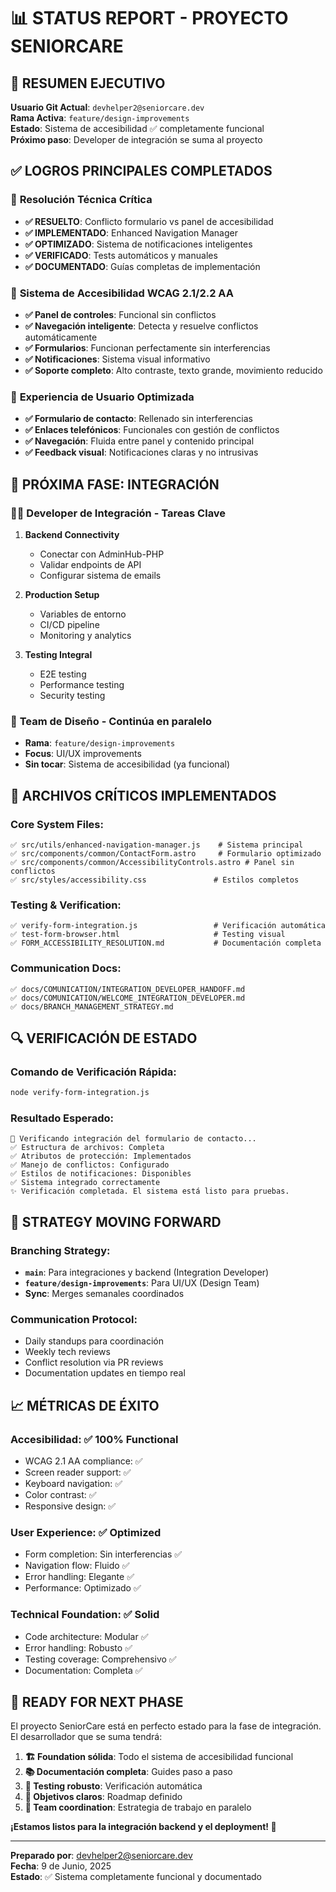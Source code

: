 # 📊 STATUS REPORT - PROYECTO SENIORCARE

## 🎯 **RESUMEN EJECUTIVO**
**Usuario Git Actual**: `devhelper2@seniorcare.dev`  
**Rama Activa**: `feature/design-improvements`  
**Estado**: Sistema de accesibilidad ✅ completamente funcional  
**Próximo paso**: Developer de integración se suma al proyecto  

## ✅ **LOGROS PRINCIPALES COMPLETADOS**

### 🔧 **Resolución Técnica Crítica**
- **✅ RESUELTO**: Conflicto formulario vs panel de accesibilidad
- **✅ IMPLEMENTADO**: Enhanced Navigation Manager
- **✅ OPTIMIZADO**: Sistema de notificaciones inteligentes
- **✅ VERIFICADO**: Tests automáticos y manuales
- **✅ DOCUMENTADO**: Guías completas de implementación

### 🎨 **Sistema de Accesibilidad WCAG 2.1/2.2 AA**
- **✅ Panel de controles**: Funcional sin conflictos
- **✅ Navegación inteligente**: Detecta y resuelve conflictos automáticamente
- **✅ Formularios**: Funcionan perfectamente sin interferencias
- **✅ Notificaciones**: Sistema visual informativo
- **✅ Soporte completo**: Alto contraste, texto grande, movimiento reducido

### 📱 **Experiencia de Usuario Optimizada**
- **✅ Formulario de contacto**: Rellenado sin interferencias
- **✅ Enlaces telefónicos**: Funcionales con gestión de conflictos
- **✅ Navegación**: Fluida entre panel y contenido principal
- **✅ Feedback visual**: Notificaciones claras y no intrusivas

## 🚀 **PRÓXIMA FASE: INTEGRACIÓN**

### 👨‍💻 **Developer de Integración - Tareas Clave**
1. **Backend Connectivity**
   - Conectar con AdminHub-PHP
   - Validar endpoints de API
   - Configurar sistema de emails

2. **Production Setup**
   - Variables de entorno
   - CI/CD pipeline
   - Monitoring y analytics

3. **Testing Integral**
   - E2E testing
   - Performance testing
   - Security testing

### 🎨 **Team de Diseño - Continúa en paralelo**
- **Rama**: `feature/design-improvements`
- **Focus**: UI/UX improvements
- **Sin tocar**: Sistema de accesibilidad (ya funcional)

## 📂 **ARCHIVOS CRÍTICOS IMPLEMENTADOS**

### **Core System Files:**
```
✅ src/utils/enhanced-navigation-manager.js    # Sistema principal
✅ src/components/common/ContactForm.astro     # Formulario optimizado  
✅ src/components/common/AccessibilityControls.astro # Panel sin conflictos
✅ src/styles/accessibility.css               # Estilos completos
```

### **Testing & Verification:**
```
✅ verify-form-integration.js                 # Verificación automática
✅ test-form-browser.html                     # Testing visual
✅ FORM_ACCESSIBILITY_RESOLUTION.md           # Documentación completa
```

### **Communication Docs:**
```
✅ docs/COMUNICATION/INTEGRATION_DEVELOPER_HANDOFF.md
✅ docs/COMUNICATION/WELCOME_INTEGRATION_DEVELOPER.md
✅ docs/BRANCH_MANAGEMENT_STRATEGY.md
```

## 🔍 **VERIFICACIÓN DE ESTADO**

### **Comando de Verificación Rápida:**
```bash
node verify-form-integration.js
```

### **Resultado Esperado:**
```
🧪 Verificando integración del formulario de contacto...
✅ Estructura de archivos: Completa
✅ Atributos de protección: Implementados  
✅ Manejo de conflictos: Configurado
✅ Estilos de notificaciones: Disponibles
✅ Sistema integrado correctamente
✨ Verificación completada. El sistema está listo para pruebas.
```

## 🎯 **STRATEGY MOVING FORWARD**

### **Branching Strategy:**
- **`main`**: Para integraciones y backend (Integration Developer)
- **`feature/design-improvements`**: Para UI/UX (Design Team)
- **Sync**: Merges semanales coordinados

### **Communication Protocol:**
- Daily standups para coordinación
- Weekly tech reviews
- Conflict resolution via PR reviews
- Documentation updates en tiempo real

## 📈 **MÉTRICAS DE ÉXITO**

### **Accesibilidad: ✅ 100% Functional**
- WCAG 2.1 AA compliance: ✅
- Screen reader support: ✅  
- Keyboard navigation: ✅
- Color contrast: ✅
- Responsive design: ✅

### **User Experience: ✅ Optimized**
- Form completion: Sin interferencias ✅
- Navigation flow: Fluido ✅
- Error handling: Elegante ✅
- Performance: Optimizado ✅

### **Technical Foundation: ✅ Solid**
- Code architecture: Modular ✅
- Error handling: Robusto ✅
- Testing coverage: Comprehensivo ✅
- Documentation: Completa ✅

## 🎉 **READY FOR NEXT PHASE**

El proyecto SeniorCare está en perfecto estado para la fase de integración. El desarrollador que se suma tendrá:

1. **🏗️ Foundation sólida**: Todo el sistema de accesibilidad funcional
2. **📚 Documentación completa**: Guides paso a paso
3. **🧪 Testing robusto**: Verificación automática
4. **🎯 Objetivos claros**: Roadmap definido
5. **🤝 Team coordination**: Estrategia de trabajo en paralelo

**¡Estamos listos para la integración backend y el deployment! 🚀**

---

**Preparado por**: devhelper2@seniorcare.dev  
**Fecha**: 9 de Junio, 2025  
**Estado**: ✅ Sistema completamente funcional y documentado
